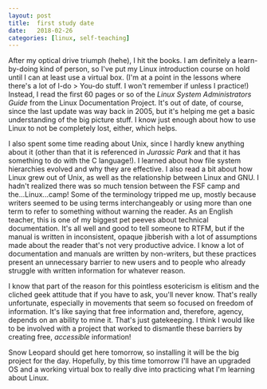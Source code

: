 ```yaml
---
layout: post
title:  first study date
date:   2018-02-26
categories: [linux, self-teaching]
---
```


After my optical drive triumph (hehe), I hit the books. I am definitely a learn-by-doing kind of person, so I've put my Linux introduction course on hold until I can at least use a virtual box. (I'm at a point in the lessons where there's a lot of I-do > You-do stuff. I won't remember if unless I practice!) Instead, I read the first 60 pages or so of the _Linux System Administrators Guide_ from the Linux Documentation Project. It's out of date, of course, since the last update was way back in 2005, but it's helping me get a basic understanding of the big picture stuff. I know just enough about how to use Linux to not be completely lost, either, which helps.

I also spent some time reading about Unix, since I hardly knew anything about it (other than that it is referenced in _Jurassic Park_ and that it has something to do with the C language!). I learned about how file system hierarchies evolved and why they are effective. I also read a bit about how Linux grew out of Unix, as well as the relationship between Linux and GNU. I hadn't realized there was so much tension between the FSF camp and the...Linux...camp! Some of the terminology tripped me up, mostly because writers seemed to be using terms interchangeably or using more than one term to refer to something without warning the reader. As an English teacher, this is one of my biggest pet peeves about technical documentation. It's all well and good to tell someone to RTFM, but if the manual is written in inconsistent, opaque jibberish with a lot of assumptions made about the reader that's not very productive advice. I know a lot of documentation and manuals are written by non-writers, but these practices present an unnecessary barrier to new users and to people who already struggle with written information for whatever reason.

I know that part of the reason for this pointless esotericism is elitism and the cliched geek attitude that if you have to ask, you'll never know. That's really unfortunate, especially in movements that seem so focused on freedom of information. It's like saying that free information and, therefore, agency, depends on an ability to mine it. That's just gatekeeping. I think I would like to be involved with a project that worked to dismantle these barriers by creating free, _accessible_ information! 

Snow Leopard should get here tomorrow, so installing it will be the big project for the day. Hopefully, by this time tomorrow I'll have an upgraded OS and a working virtual box to really dive into practicing what I'm learning about Linux.
